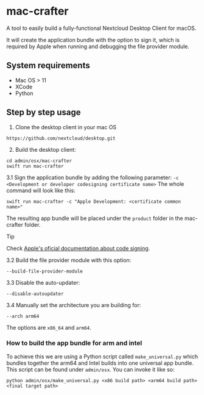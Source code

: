 # mac-crafter

A tool to easily build a fully-functional Nextcloud Desktop Client for macOS.

It will create the application bundle with the option to sign it, which is required by Apple when running and debugging the file provider module.

## System requirements

- Mac OS > 11
- XCode
- Python

## Step by step usage

1. Clone the desktop client in your mac OS
```
https://github.com/nextcloud/desktop.git
```

2. Build the desktop client:
```
cd admin/osx/mac-crafter
swift run mac-crafter
```

3.1 Sign the application bundle by adding the following parameter:
`-c <Development or developer codesigning certificate name>`
The whole command will look like this:
```
swift run mac-crafter -c "Apple Development: <certificate common name>"
```

The resulting app bundle will be placed under the `product` folder in the mac-crafter folder.

> [!TIP] 
> Check [Apple's oficial documentation about code signing](https://developer.apple.com/documentation/xcode/using-the-latest-code-signature-format).

3.2 Build the file provider module with this option:
```
--build-file-provider-module
```

3.3 Disable the auto-updater:
```
--disable-autoupdater
```

3.4 Manually set the architecture you are building for:

```
--arch arm64
```

The options are `x86_64` and `arm64`.

### How to build the app bundle for arm and intel

To achieve this we are using a Python script called `make_universal.py` which bundles together the arm64 and Intel builds into one universal app bundle. This script can be found under `admin/osx`. You can invoke it like so:

```
python admin/osx/make_universal.py <x86 build path> <arm64 build path> <final target path>
```
